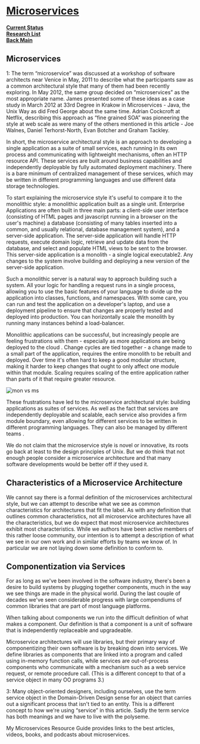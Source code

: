 # **[Microservices](https://martinfowler.com/articles/microservices.html)**

**[Current Status](../../../development/status/weekly/current_status.md)**\
**[Research List](../../research_list.md)**\
**[Back Main](../../../README.md)**

## Microservices

1: The term “microservice” was discussed at a workshop of software architects near Venice in May, 2011 to describe what the participants saw as a common architectural style that many of them had been recently exploring. In May 2012, the same group decided on “microservices” as the most appropriate name. James presented some of these ideas as a case study in March 2012 at 33rd Degree in Krakow in Microservices - Java, the Unix Way as did Fred George about the same time. Adrian Cockcroft at Netflix, describing this approach as “fine grained SOA” was pioneering the style at web scale as were many of the others mentioned in this article - Joe Walnes, Daniel Terhorst-North, Evan Botcher and Graham Tackley.

In short, the microservice architectural style is an approach to developing a single application as a suite of small services, each running in its own process and communicating with lightweight mechanisms, often an HTTP resource API. These services are built around business capabilities and independently deployable by fully automated deployment machinery. There is a bare minimum of centralized management of these services, which may be written in different programming languages and use different data storage technologies.

To start explaining the microservice style it's useful to compare it to the monolithic style: a monolithic application built as a single unit. Enterprise Applications are often built in three main parts: a client-side user interface (consisting of HTML pages and javascript running in a browser on the user's machine) a database (consisting of many tables inserted into a common, and usually relational, database management system), and a server-side application. The server-side application will handle HTTP requests, execute domain logic, retrieve and update data from the database, and select and populate HTML views to be sent to the browser. This server-side application is a monolith - a single logical executable2. Any changes to the system involve building and deploying a new version of the server-side application.

Such a monolithic server is a natural way to approach building such a system. All your logic for handling a request runs in a single process, allowing you to use the basic features of your language to divide up the application into classes, functions, and namespaces. With some care, you can run and test the application on a developer's laptop, and use a deployment pipeline to ensure that changes are properly tested and deployed into production. You can horizontally scale the monolith by running many instances behind a load-balancer.

Monolithic applications can be successful, but increasingly people are feeling frustrations with them - especially as more applications are being deployed to the cloud . Change cycles are tied together - a change made to a small part of the application, requires the entire monolith to be rebuilt and deployed. Over time it's often hard to keep a good modular structure, making it harder to keep changes that ought to only affect one module within that module. Scaling requires scaling of the entire application rather than parts of it that require greater resource.

![mon vs ms](https://martinfowler.com/articles/microservices/images/sketch.png)

These frustrations have led to the microservice architectural style: building applications as suites of services. As well as the fact that services are independently deployable and scalable, each service also provides a firm module boundary, even allowing for different services to be written in different programming languages. They can also be managed by different teams .

We do not claim that the microservice style is novel or innovative, its roots go back at least to the design principles of Unix. But we do think that not enough people consider a microservice architecture and that many software developments would be better off if they used it.

## Characteristics of a Microservice Architecture

We cannot say there is a formal definition of the microservices architectural style, but we can attempt to describe what we see as common characteristics for architectures that fit the label. As with any definition that outlines common characteristics, not all microservice architectures have all the characteristics, but we do expect that most microservice architectures exhibit most characteristics. While we authors have been active members of this rather loose community, our intention is to attempt a description of what we see in our own work and in similar efforts by teams we know of. In particular we are not laying down some definition to conform to.

## Componentization via Services

For as long as we've been involved in the software industry, there's been a desire to build systems by plugging together components, much in the way we see things are made in the physical world. During the last couple of decades we've seen considerable progress with large compendiums of common libraries that are part of most language platforms.

When talking about components we run into the difficult definition of what makes a component. Our definition is that a component is a unit of software that is independently replaceable and upgradeable.

Microservice architectures will use libraries, but their primary way of componentizing their own software is by breaking down into services. We define libraries as components that are linked into a program and called using in-memory function calls, while services are out-of-process components who communicate with a mechanism such as a web service request, or remote procedure call. (This is a different concept to that of a service object in many OO programs 3.)

3: Many object-oriented designers, including ourselves, use the term service object in the Domain-Driven Design sense for an object that carries out a significant process that isn't tied to an entity. This is a different concept to how we're using “service” in this article. Sadly the term service has both meanings and we have to live with the polyseme.

My Microservices Resource Guide provides links to the best articles, videos, books, and podcasts about microservices.
